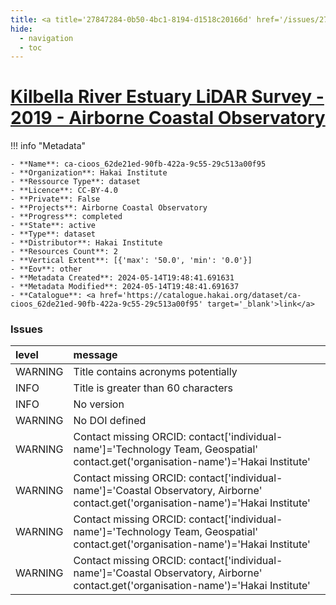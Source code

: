 ```yaml
---
title: <a title='27847284-0b50-4bc1-8194-d1518c20166d' href='/issues/27847284-0b50-4bc1-8194-d1518c20166d/' target='_blank'>Kilbella River Estuary LiDAR Survey - 2019 - Airborne Coastal Observatory</a>
hide:
  - navigation
  - toc
---
```


# <a title='27847284-0b50-4bc1-8194-d1518c20166d' href='/issues/27847284-0b50-4bc1-8194-d1518c20166d/' target='_blank'>Kilbella River Estuary LiDAR Survey - 2019 - Airborne Coastal Observatory</a>

<div id='map'></div>

!!! info "Metadata"
    
    - **Name**: ca-cioos_62de21ed-90fb-422a-9c55-29c513a00f95 
    - **Organization**: Hakai Institute 
    - **Ressource Type**: dataset 
    - **Licence**: CC-BY-4.0 
    - **Private**: False 
    - **Projects**: Airborne Coastal Observatory 
    - **Progress**: completed 
    - **State**: active 
    - **Type**: dataset 
    - **Distributor**: Hakai Institute 
    - **Resources Count**: 2 
    - **Vertical Extent**: [{'max': '50.0', 'min': '0.0'}] 
    - **Eov**: other 
    - **Metadata Created**: 2024-05-14T19:48:41.691631 
    - **Metadata Modified**: 2024-05-14T19:48:41.691637 
    - **Catalogue**: <a href='https://catalogue.hakai.org/dataset/ca-cioos_62de21ed-90fb-422a-9c55-29c513a00f95' target='_blank'>link</a> 

### Issues

| level   | message                                                                                                                              |
|:--------|:-------------------------------------------------------------------------------------------------------------------------------------|
| WARNING | Title contains acronyms potentially                                                                                                  |
| INFO    | Title is greater than 60 characters                                                                                                  |
| INFO    | No version                                                                                                                           |
| WARNING | No DOI defined                                                                                                                       |
| WARNING | Contact missing ORCID: contact['individual-name']='Technology Team, Geospatial' contact.get('organisation-name')='Hakai Institute'   |
| WARNING | Contact missing ORCID: contact['individual-name']='Coastal Observatory, Airborne' contact.get('organisation-name')='Hakai Institute' |
| WARNING | Contact missing ORCID: contact['individual-name']='Technology Team, Geospatial' contact.get('organisation-name')='Hakai Institute'   |
| WARNING | Contact missing ORCID: contact['individual-name']='Coastal Observatory, Airborne' contact.get('organisation-name')='Hakai Institute' |

<script>
   document.addEventListener("DOMContentLoaded", function() {
    var map = L.map('map').setView([51.505, -125.09], 5);
    L.tileLayer('https://tile.openstreetmap.org/{z}/{x}/{y}.png', {
        maxZoom: 19,
        attribution: '&copy; <a href="http://www.openstreetmap.org/copyright">OpenStreetMap</a>'
    }).addTo(map);
    var geojsonFeature = {
        "type": "Feature",
        "properties": {
            "name" : "<a title='27847284-0b50-4bc1-8194-d1518c20166d' href='/issues/27847284-0b50-4bc1-8194-d1518c20166d/' target='_blank'>Kilbella River Estuary LiDAR Survey - 2019 - Airborne Coastal Observatory</a>"
        },
        "geometry": {'type': 'Polygon', 'coordinates': [[[-127.4, 51.72], [-127.3, 51.72], [-127.3, 51.74], [-127.4, 51.74], [-127.4, 51.72]]]}
    }
    L.geoJSON(geojsonFeature).addTo(map);
   })
</script>